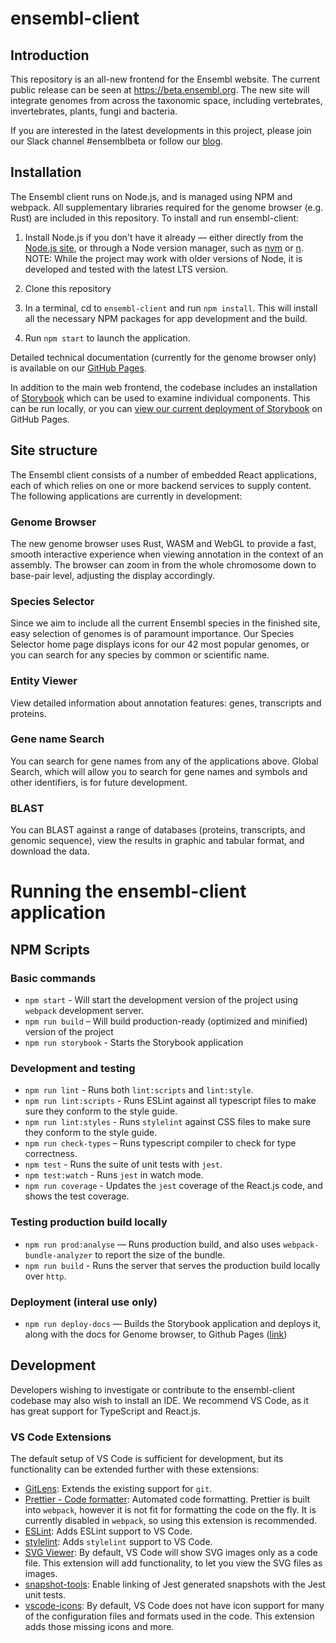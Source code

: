 # ensembl-client

## Introduction

This repository is an all-new frontend for the Ensembl website. The current public release can be seen at https://beta.ensembl.org. The new site will integrate genomes from across the taxonomic space, including vertebrates, invertebrates, plants, fungi and bacteria.

If you are interested in the latest developments in this project, please join our Slack channel #ensemblbeta or follow our [blog](https://www.ensembl.info).

## Installation

The Ensembl client runs on Node.js, and is managed using NPM and webpack. All supplementary libraries required for the genome browser (e.g. Rust) are included in this repository. To install and run ensembl-client:

1. Install Node.js if you don't have it already — either directly from the [Node.js site](https://nodejs.org/), or through a Node version manager, such as [nvm](https://github.com/nvm-sh/nvm) or [n](https://github.com/tj/n). NOTE: While the project may work with older versions of Node, it is developed and tested with the latest LTS version.

2. Clone this repository

3. In a terminal, cd to `ensembl-client` and run `npm install`. This will install all the necessary NPM packages for app development and the build.

4. Run `npm start` to launch the application.

Detailed technical documentation (currently for the genome browser only) is available on our [GitHub Pages](https://ensembl.github.io/ensembl-client/).

In addition to the main web frontend, the codebase includes an installation of [Storybook](https://storybook.js.org/) which can be used to examine individual components. This can be run locally, or you can [view our current deployment of Storybook](https://ensembl.github.io/ensembl-client/storybook/index.html) on GitHub Pages.

## Site structure

The Ensembl client consists of a number of embedded React applications, each of which relies on one or more backend services to supply content. The following applications are currently in development:

### Genome Browser

The new genome browser uses Rust, WASM and WebGL to provide a fast, smooth interactive experience when viewing annotation in the context of an assembly. The browser can zoom in from the whole chromosome down to base-pair level, adjusting the display accordingly.

### Species Selector

Since we aim to include all the current Ensembl species in the finished site, easy selection of genomes is of paramount importance. Our Species Selector home page displays icons for our 42 most popular genomes, or you can search for any species by common or scientific name. 

### Entity Viewer

View detailed information about annotation features: genes, transcripts and proteins.

### Gene name Search

You can search for gene names from any of the applications above. Global Search, which will allow you to search for gene names and symbols and other identifiers, is for future development.

### BLAST

You can BLAST against a range of databases (proteins, transcripts, and genomic sequence), view the results in graphic and tabular format, and download the data.

# Running the ensembl-client application

## NPM Scripts

### Basic commands
- `npm start` - Will start the development version of the project using `webpack` development server.
- `npm run build` – Will build production-ready (optimized and minified) version of the project
- `npm run storybook` - Starts the Storybook application

### Development and testing
- `npm run lint` - Runs both `lint:scripts` and `lint:style`.
- `npm run lint:scripts` - Runs ESLint against all typescript files to make sure they conform to the style guide.
- `npm run lint:styles` - Runs `stylelint` against CSS files to make sure they conform to the style guide.
- `npm run check-types` – Runs typescript compiler to check for type correctness.
- `npm test` - Runs the suite of unit tests with `jest`.
- `npm test:watch` - Runs `jest` in watch mode.
- `npm run coverage` - Updates the `jest` coverage of the React.js code, and shows the test coverage.

### Testing production build locally
- `npm run prod:analyse` — Runs production build, and also uses `webpack-bundle-analyzer` to report the size of the bundle.
- `npm run build` - Runs the server that serves the production build locally over `http`.

### Deployment (interal use only)
- `npm run deploy-docs` — Builds the Storybook application and deploys it, along with the docs for Genome browser, to Github Pages ([link](https://ensembl.github.io/ensembl-client))

## Development

Developers wishing to investigate or contribute to the ensembl-client codebase may also wish to install an IDE. We recommend VS Code, as it has great support for TypeScript and React.js.

### VS Code Extensions

The default setup of VS Code is sufficient for development, but its functionality can be extended further with these extensions:

- [GitLens](https://marketplace.visualstudio.com/items?itemName=eamodio.gitlens): Extends the existing support for `git`.
- [Prettier - Code formatter](https://marketplace.visualstudio.com/items?itemName=esbenp.prettier-vscode): Automated code formatting. Prettier is built into `webpack`, however it is not fit for formatting the code on the fly. It is currently disabled in `webpack`, so using this extension is recommended.
- [ESLint](https://marketplace.visualstudio.com/items?itemName=dbaeumer.vscode-eslint): Adds ESLint support to VS Code.
- [stylelint](https://marketplace.visualstudio.com/items?itemName=shinnn.stylelint): Adds `stylelint` support to VS Code.
- [SVG Viewer](https://marketplace.visualstudio.com/items?itemName=cssho.vscode-svgviewer): By default, VS Code will show SVG images only as a code file. This extension will add functionality, to let you view the SVG files as images.
- [snapshot-tools](https://marketplace.visualstudio.com/items?itemName=asvetliakov.snapshot-tools): Enable linking of Jest generated snapshots with the Jest unit tests.
- [vscode-icons](https://marketplace.visualstudio.com/items?itemName=robertohuertasm.vscode-icons): By default, VS Code does not have icon support for many of the configuration files and formats used in the code. This extension adds those missing icons and more.
